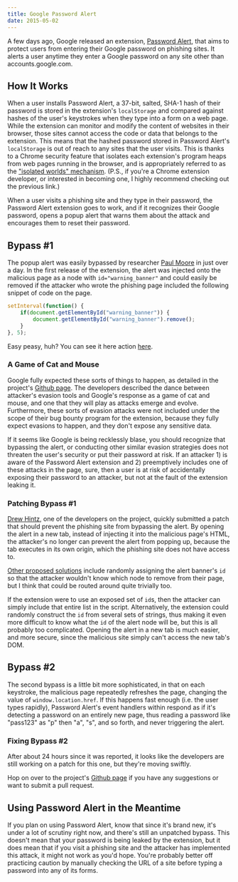 ```yaml
---
title: Google Password Alert
date: 2015-05-02
---
```


A few days ago, Google released an extension, [Password
Alert](https://github.com/google/password-alert), that aims to protect users
from entering their Google password on phishing sites. It alerts a user anytime
they enter a Google password on any site other than accounts.google.com.

## How It Works

When a user installs Password Alert, a 37-bit, salted, SHA-1 hash of their
password is stored in the extension's `localStorage` and compared against hashes
of the user's keystrokes when they type into a form on a web page. While the
extension can monitor and modify the content of websites in their browser, those
sites cannot access the code or data that belongs to the extension. This means
that the hashed password stored in Password Alert's `localStorage` is out of
reach to any sites that the user visits. This is thanks to a Chrome security
feature that isolates each extension's program heaps from web pages running in
the browser, and is appropriately referred to as the ["isolated worlds"
mechanism](https://www.usenix.org/system/files/conference/usenixsecurity12/sec12-final177_0.pdf).
(P.S., if you're a Chrome extension developer, or interested in becoming one, I
highly recommend checking out the previous link.)

When a user visits a phishing site and they type in their password, the Password
Alert extension goes to work, and if it recognizes their Google password, opens
a popup alert that warns them about the attack and encourages them to reset
their password.

## Bypass #1

The popup alert was easily bypassed by researcher [Paul
Moore](https://ramblingrant.co.uk/) in just over a day. In the first release of
the extension, the alert was injected onto the malicious page as a node with
`id="warning_banner"` and could easily be removed if the attacker who wrote the
phishing page included the following snippet of code on the page.

``` javascript
setInterval(function() {
    if(document.getElementById("warning_banner")) {
        document.getElementById("warning_banner").remove();
    }
}, 5);
```

Easy peasy, huh? You can see it here action
[here](https://www.youtube.com/watch?v=HwEGYwCgqtk).

### A Game of Cat and Mouse

Google fully expected these sorts of things to happen, as detailed in the
project's [Github
page](https://github.com/google/password-alert/blob/master/SECURITY.md). The
developers described the dance between attacker's evasion tools and Google's
response as a game of cat and mouse, and one that they will play as attacks
emerge and evolve. Furthermore, these sorts of evasion attacks were not included
under the scope of their bug bounty program for the extension, because they
fully expect evasions to happen, and they don't expose any sensitive data.

If it seems like Google is being recklessly blase, you should recognize that
bypassing the alert, or conducting other similar evasion strategies does not
threaten the user's security or put their password at risk. If an attacker 1) is
aware of the Password Alert extension and 2) preemptively includes one of these
attacks in the page, sure, then a user is at risk of accidentally exposing their
password to an attacker, but not at the fault of the extension leaking it.

### Patching Bypass #1

[Drew Hintz](https://github.com/adhintz), one of the developers on the project,
quickly submitted a patch that should prevent the phishing site from bypassing
the alert. By opening the alert in a new tab, instead of injecting it into the
malicious page's HTML, the attacker's no longer can prevent the alert from
popping up, because the tab executes in its own origin, which the phishing site
does not have access to.

[Other proposed solutions](https://github.com/google/password-alert/issues/22)
include randomly assigning the alert banner's `id` so that the attacker wouldn't
know which node to remove from their page, but I think that could be routed
around quite trivially too.

If the extension were to use an exposed set of `id`s, then the attacker can
simply include that entire list in the script. Alternatively, the extension
could randomly construct the `id` from several sets of strings, thus making it
even more difficult to know what the `id` of the alert node will be, but this is
all probably too complicated. Opening the alert in a new tab is much easier, and
more secure, since the malicious site simply can't access the new tab's DOM.

## Bypass #2

The second bypass is a little bit more sophisticated, in that on each keystroke,
the malicious page repeatedly refreshes the page, changing the value of
`window.location.href`. If this happens fast enough (i.e. the user types
rapidly), Password Alert's event handlers within respond as if it's detecting a
password on an entirely new page, thus reading a password like "pass123" as "p"
then "a", "s", and so forth, and never triggering the alert.

### Fixing Bypass #2

After about 24 hours since it was reported, it looks like the developers are
still working on a patch for this one, but they're moving swiftly.

Hop on over to the project's [Github
page](https://github.com/google/password-alert) if you have any suggestions or
want to submit a pull request.

## Using Password Alert in the Meantime

If you plan on using Password Alert, know that since it's brand new, it's under
a lot of scrutiny right now, and there's still an unpatched bypass. This doesn't
mean that your password is being leaked by the extension, but it does mean that
if you visit a phishing site and the attacker has implemented this attack, it
might not work as you'd hope. You're probably better off practicing caution by
manually checking the URL of a site before typing a password into any of its
forms.
